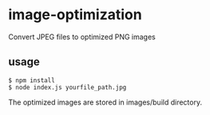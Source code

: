 # image-optimization

Convert JPEG files to optimized PNG images

## usage

```
$ npm install
$ node index.js yourfile_path.jpg
```

The optimized images are stored in images/build directory.
